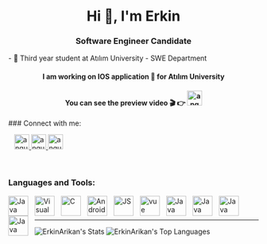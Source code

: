 <h1 align="center">Hi 👋, I'm Erkin</h1>
<h3 align="center">Software Engineer Candidate</h3>
- 📖  Third year student at Atılım University - SWE Department
<h4 align="center"> I am working on  IOS application 📱 for Atılım University</h4>
<h4 align="center"> You can see the preview video 🎬 👉 <a href="https://firebasestorage.googleapis.com/v0/b/ake-app-95045.appspot.com/o/Video%2FAke%20Final%20Video.mp4?alt=media&token=924d302c-08a8-44a8-b9aa-79aef8d61bac" target="_blank" rel="noreferrer"> <img src="https://firebasestorage.googleapis.com/v0/b/ake-app-95045.appspot.com/o/LaunchIcon.png?alt=media&token=c69a16e5-432f-487c-a8f7-14665400f140" alt="angular" width="30" height="30"/> </a> </h4>
### Connect with me:


&nbsp;&nbsp;
<a href="https://erkinarikan.vercel.app/" target="_blank" rel="noreferrer"> <img src="" alt="angular" width="30" height="30"/> </a> 
<a href="https://www.linkedin.com/in/erkinar%C4%B1kan/" target="_blank" rel="noreferrer"> <img src="https://cdn.jsdelivr.net/gh/devicons/devicon@latest/icons/linkedin/linkedin-original.svg" alt="angular" width="30" height="30"/> </a> 
<a href="https://www.canva.com/design/DAF-18BejYA/xSfS-SfTMo_KHtDTzT0cOQ/view?utm_content=DAF-18BejYA&utm_campaign=designshare&utm_medium=link&utm_source=editor" target="_blank" rel="noreferrer"> <img src="https://cdn.jsdelivr.net/gh/devicons/devicon/icons/canva/canva-original.svg" alt="angular" width="30" height="30"/> </a> 

&nbsp;&nbsp;

### Languages and Tools:
<p align="left">
<img align="left" alt="Java" width="40" height="40" src="https://cdn.jsdelivr.net/gh/devicons/devicon@latest/icons/xcode/xcode-original.svg" style="padding-right:10px;" />
<img align="left" alt="Visual Studio Code"  width="40" height="40" src="https://cdn.jsdelivr.net/gh/devicons/devicon/icons/vscode/vscode-original.svg" style="padding-right:10px;" />
<img align="left" alt="C"  width="40" height="40" src="https://cdn.jsdelivr.net/gh/devicons/devicon/icons/c/c-original.svg" style="padding-right:10px;" />
<img align="left" alt="Android"  width="40" height="40" src="https://cdn.jsdelivr.net/gh/devicons/devicon@latest/icons/cplusplus/cplusplus-original.svg" style="padding-right:10px;" />
<img align="left" alt="JS"  width="40" height="40" src="https://cdn.jsdelivr.net/gh/devicons/devicon/icons/javascript/javascript-original.svg" style="padding-right:10px;" />
<img align="left" alt="vue"  width="40" height="40" src="https://cdn.jsdelivr.net/gh/devicons/devicon@latest/icons/swift/swift-original.svg" style="padding-right:10px;" />
<img align="left" alt="Java" width="40" height="40" src="https://cdn.jsdelivr.net/gh/devicons/devicon/icons/java/java-original.svg" style="padding-right:10px;" />
<img align="left" alt="Java" width="40" height="40" src="https://cdn.jsdelivr.net/gh/devicons/devicon@latest/icons/csharp/csharp-original.svg" style="padding-right:10px;" />
<img align="left" alt="Java" width="40" height="40" src="https://cdn.jsdelivr.net/gh/devicons/devicon@latest/icons/python/python-original.svg" style="padding-right:10px;" />
<img align="left" alt="Java" width="40" height="40" src="https://cdn.jsdelivr.net/gh/devicons/devicon@latest/icons/unity/unity-original.svg" style="padding-right:10px;" />





 
 </p>
 <br />
 <br />

---
![ErkinArikan's Stats](https://github-readme-stats.vercel.app/api?username=ErkinArikan&theme=vue-dark&show_icons=true&hide_border=true&count_private=true)
![ErkinArikan's Top Languages](https://github-readme-stats.vercel.app/api/top-langs/?username=ErkinArikan&theme=vue-dark&show_icons=true&hide_border=true&layout=compact)
 
